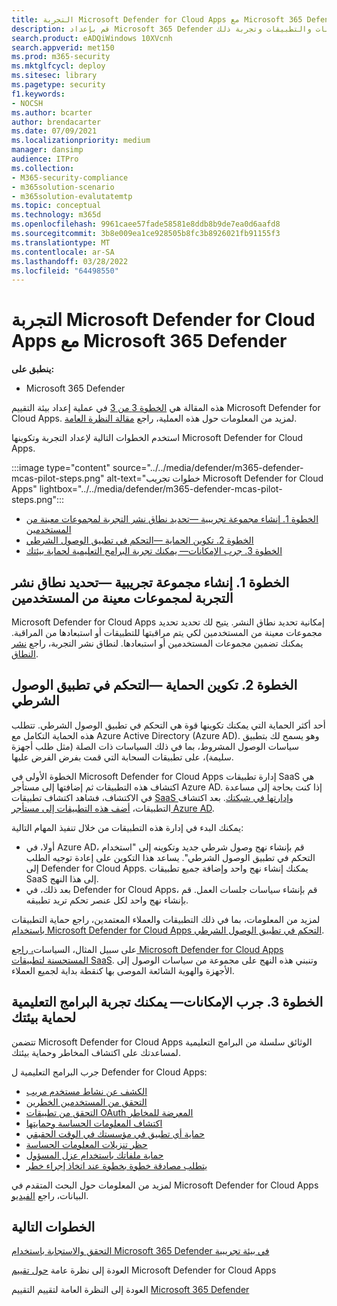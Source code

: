 ```yaml
---
title: التجربة Microsoft Defender for Cloud Apps مع Microsoft 365 Defender
description: قم بإعداد Microsoft 365 Defender التجريبية أو الاختبارية لاختبار حل الأمان المصمم لحماية الأجهزة والهوية والبيانات والتطبيقات وتجربة ذلك.
search.product: eADQiWindows 10XVcnh
search.appverid: met150
ms.prod: m365-security
ms.mktglfcycl: deploy
ms.sitesec: library
ms.pagetype: security
f1.keywords:
- NOCSH
ms.author: bcarter
author: brendacarter
ms.date: 07/09/2021
ms.localizationpriority: medium
manager: dansimp
audience: ITPro
ms.collection:
- M365-security-compliance
- m365solution-scenario
- m365solution-evalutatemtp
ms.topic: conceptual
ms.technology: m365d
ms.openlocfilehash: 9961caee57fade58581e8ddb8b9de7ea0d6aafd8
ms.sourcegitcommit: 3b8e009ea1ce928505b8fc3b8926021fb91155f3
ms.translationtype: MT
ms.contentlocale: ar-SA
ms.lasthandoff: 03/28/2022
ms.locfileid: "64498550"
---
```

# <a name="pilot-microsoft-defender-for-cloud-apps-with-microsoft-365-defender"></a>التجربة Microsoft Defender for Cloud Apps مع Microsoft 365 Defender


**ينطبق على:**
- Microsoft 365 Defender

هذه المقالة هي [الخطوة 3 من 3](eval-defender-mcas-overview.md) في عملية إعداد بيئة التقييم Microsoft Defender for Cloud Apps. لمزيد من المعلومات حول هذه العملية، راجع [مقالة النظرة العامة](eval-defender-mcas-overview.md).

استخدم الخطوات التالية لإعداد التجربة وتكوينها Microsoft Defender for Cloud Apps.


:::image type="content" source="../../media/defender/m365-defender-mcas-pilot-steps.png" alt-text="خطوات تجريب Microsoft Defender for Cloud Apps" lightbox="../../media/defender/m365-defender-mcas-pilot-steps.png":::
- [الخطوة 1. إنشاء مجموعة تجريبية —تحديد نطاق نشر التجربة لمجموعات معينة من المستخدمين](#step-1-create-the-pilot-groupscope-your-pilot-deployment-to-certain-user-groups)
- [الخطوة 2. تكوين الحماية —التحكم في تطبيق الوصول الشرطي](#step-2-configure-protectionconditional-access-app-control)
- [الخطوة 3. جرب الإمكانات— يمكنك تجربة البرامج التعليمية لحماية بيئتك](#step-3-try-out-capabilitieswalk-through-tutorials-for-protecting-your-environment) 


## <a name="step-1-create-the-pilot-groupscope-your-pilot-deployment-to-certain-user-groups"></a>الخطوة 1. إنشاء مجموعة تجريبية —تحديد نطاق نشر التجربة لمجموعات معينة من المستخدمين

Microsoft Defender for Cloud Apps إمكانية تحديد نطاق النشر. يتيح لك تحديد تحديد مجموعات معينة من المستخدمين لكي يتم مراقبتها للتطبيقات أو استبعادها من المراقبة. يمكنك تضمين مجموعات المستخدمين أو استبعادها. لنطاق نشر التجربة، راجع [نشر النطاق](/cloud-app-security/scoped-deployment).


## <a name="step-2-configure-protectionconditional-access-app-control"></a>الخطوة 2. تكوين الحماية —التحكم في تطبيق الوصول الشرطي

أحد أكثر الحماية التي يمكنك تكوينها قوة هي التحكم في تطبيق الوصول الشرطي. تتطلب هذه الحماية التكامل مع Azure Active Directory (Azure AD). وهو يسمح لك بتطبيق سياسات الوصول المشروط، بما في ذلك السياسات ذات الصلة (مثل طلب أجهزة سليمة)، على تطبيقات السحابة التي قمت بفرض الفرض عليها. 

الخطوة الأولى في Microsoft Defender for Cloud Apps إدارة تطبيقات SaaS هي اكتشاف هذه التطبيقات ثم إضافتها إلى مستأجر Azure AD. إذا كنت بحاجة إلى مساعدة في الاكتشاف، فشاهد اكتشاف تطبيقات [SaaS وإدارتها في شبكتك](/cloud-app-security/tutorial-shadow-it). بعد اكتشاف التطبيقات، [أضف هذه التطبيقات إلى مستأجر Azure AD](/azure/active-directory/manage-apps/add-application-portal).

يمكنك البدء في إدارة هذه التطبيقات من خلال تنفيذ المهام التالية:

- أولا، في Azure AD، قم بإنشاء نهج وصول شرطي جديد وتكوينه إلى "استخدام التحكم في تطبيق الوصول الشرطي". يساعد هذا التكوين على إعادة توجيه الطلب إلى Defender for Cloud Apps. يمكنك إنشاء نهج واحد وإضافة جميع تطبيقات SaaS إلى هذا النهج.
- بعد ذلك، في Defender for Cloud Apps، قم بإنشاء سياسات جلسات العمل. قم بإنشاء نهج واحد لكل عنصر تحكم تريد تطبيقه.

لمزيد من المعلومات، بما في ذلك التطبيقات والعملاء المعتمدين، راجع حماية التطبيقات [باستخدام Microsoft Defender for Cloud Apps التحكم في تطبيق الوصول الشرطي](/cloud-app-security/proxy-intro-aad). 

على سبيل المثال، السياسات[، راجع Microsoft Defender for Cloud Apps المستحسنة لتطبيقات SaaS](../office-365-security/mcas-saas-access-policies.md). وتنبني هذه النهج على مجموعة [](../office-365-security/microsoft-365-policies-configurations.md) من سياسات الوصول إلى الأجهزة والهوية الشائعة الموصى بها كنقطة بداية لجميع العملاء. 

## <a name="step-3-try-out-capabilitieswalk-through-tutorials-for-protecting-your-environment"></a>الخطوة 3. جرب الإمكانات— يمكنك تجربة البرامج التعليمية لحماية بيئتك 

تتضمن Microsoft Defender for Cloud Apps الوثائق سلسلة من البرامج التعليمية لمساعدتك على اكتشاف المخاطر وحماية بيئتك. 

جرب البرامج التعليمية ل Defender for Cloud Apps:

- [الكشف عن نشاط مستخدم مريب](/cloud-app-security/tutorial-suspicious-activity)
- [التحقق من المستخدمين الخطرين](/cloud-app-security/tutorial-ueba)
- [التحقق من تطبيقات OAuth المعرضة للمخاطر](/cloud-app-security/investigate-risky-oauth)
- [اكتشاف المعلومات الحساسة وحمايتها](/cloud-app-security/tutorial-dlp)
- [حماية أي تطبيق في مؤسستك في الوقت الحقيقي](/cloud-app-security/tutorial-proxy)
- [حظر تنزيلات المعلومات الحساسة](/cloud-app-security/use-case-proxy-block-session-aad)
- [حماية ملفاتك باستخدام عزل المسؤول](/cloud-app-security/use-case-admin-quarantine)
- [يتطلب مصادقة خطوة بخطوة عند اتخاذ إجراء خطر](/cloud-app-security/tutorial-step-up-authentication)

لمزيد من المعلومات حول البحث المتقدم في Microsoft Defender for Cloud Apps البيانات، راجع [الفيديو](https://www.microsoft.com/en-us/videoplayer/embed/RWFISa).

## <a name="next-steps"></a>الخطوات التالية

[التحقق والاستجابة باستخدام Microsoft 365 Defender في بيئة تجريبية](eval-defender-investigate-respond.md)

العودة إلى نظرة عامة [حول تقييم](eval-defender-mcas-overview.md) Microsoft Defender for Cloud Apps

العودة إلى النظرة العامة لتقييم التقييم [Microsoft 365 Defender](eval-overview.md)
